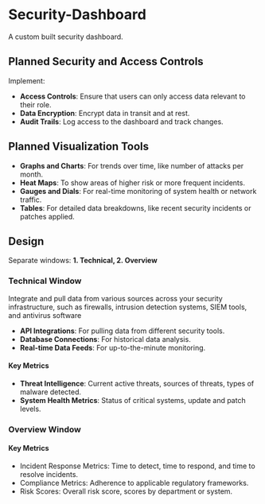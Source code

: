 # Security-Dashboard
A custom built security dashboard.

## Planned Security and Access Controls
Implement:
- **Access Controls**: Ensure that users can only access data relevant to their role.
- **Data Encryption**: Encrypt data in transit and at rest.
- **Audit Trails**: Log access to the dashboard and track changes.

## Planned Visualization Tools
- **Graphs and Charts**: For trends over time, like number of attacks per month.
- **Heat Maps**: To show areas of higher risk or more frequent incidents.
- **Gauges and Dials**: For real-time monitoring of system health or network traffic.
- **Tables**: For detailed data breakdowns, like recent security incidents or patches applied.

## Design
Separate windows: **1. Technical, 2. Overview**

### Technical Window
Integrate and pull data from various sources across your security infrastructure, such as firewalls, intrusion detection systems, SIEM tools, and antivirus software
- **API Integrations**: For pulling data from different security tools.
- **Database Connections**: For historical data analysis.
- **Real-time Data Feeds**: For up-to-the-minute monitoring.
#### Key Metrics
- **Threat Intelligence**: Current active threats, sources of threats, types of malware detected.
- **System Health Metrics**: Status of critical systems, update and patch levels.

### Overview Window

#### Key Metrics
- Incident Response Metrics: Time to detect, time to respond, and time to resolve incidents.
- Compliance Metrics: Adherence to applicable regulatory frameworks.
- Risk Scores: Overall risk score, scores by department or system.